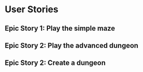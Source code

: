# User Stories

## Epic Story 1: Play the simple maze

## Epic Story 2: Play the advanced dungeon

## Epic Story 2: Create a dungeon

